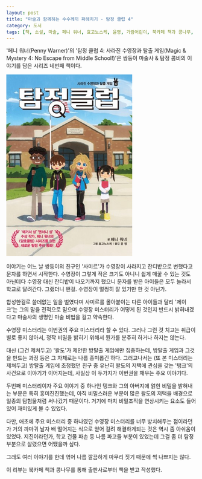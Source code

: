 ```yaml
---
layout: post
title: "마술과 함께하는 수수께끼 파헤치기 - 탐정 클럽 4"
category: 도서
tags: [책, 소설, 마술, 페니 워너, 효고노스케, 윤영, 가람어린이, 북카페 책과 콩나무, 서평]
---
```


'페니 워너(Penny Warner)'의
'탐정 클럽 4: 사라진 수영장과 탈출 게임(Magic & Mystery 4: No Escape from Middle School!)'은
쌍둥이 마술사 & 탐정 콤비의 이야기를 담은 시리즈 네번째 책이다.

![표지](/images/book/magic-and-mystery-4-book-h480.jpg)

이야기는 어느 날 쌍둥이의 친구인 '사미르'가 수영장이 사라지고 잔디밭으로 변했다고 문자를 하면서 시작한다.
수영장이 그렇게 작은 크기도 아니니 쉽게 매꿀 수 있는 것도 아닌데다
수영장 대신 잔디밭이 나오기까지 했으니 문자를 받은 아이들은 모두 놀라서 학교로 달려간다.
그랬더니 왠걸.
수영장이 멀쩡히 잘 있기만 한 것 아닌가.

합성한걸로 쓸데없는 일을 벌였다며 사미르를 몰아붙이는 다른 아이들과 달리
'제이크'는 그의 말을 전적으로 믿으며
수영장 미스터리가 어떻게 된 것인지 반드시 밝혀내겠다고 마술사의 생명인 마술 비법을 걸고 약속한다.

수영장 미스터리는 이번권의 주요 미스터리라 할 수 있다.
그러나 그런 것 치고는 취급이 별로 좋지 않아서,
정작 비밀을 밝히기 위해서 뭔가를 분주히 하거나 하지는 않는다.

대신 (그건 제쳐두고) '왈도'가 제안한 방탈출 게임에만 집중하는데,
방탈출 게임과 그것을 만드는 과정 등은 그 자체로는 나름 흥미롭긴 하다.
그러고나서는 (또 본 미스터리는 제쳐두고) 방탈출 게임에 초청했던 친구 중
유난히 왈도의 저택에 관심을 갖는 '탱크'의 사건으로 이야기가 이어지는데,
사실상 이 두가지가 이번권을 채우는 주요 이야기다.

두번째 미스터리이자 주요 이야기 중 하나인 탱크와 그의 아버지에 얽힌 비밀을 밝혀내는 부분은 특히 흥미진진했는데,
아직 비밀스러운 부분이 많은 왈도의 저택을 배경으로 일종의 탐험물처럼 써나갔기 때문이다.
거기에 마치 비밀조직을 연상시키는 요소도 들어있어 재미있게 볼 수 있었다.

다만, 애초에 주요 미스터리 중 하나였던 수영장 미스터리를 너무 방치해두는 점이라던가
거의 까마귀 날자 배 떨어지는 식으로 얻어 걸려 해결하게되는 것은 역시 좀 아쉬움이 있었다.
지진이라던가, 학교 건물 파손 등 나름 파고들 부분이 있었는데
그걸 좀 더 탐정 부분으로 살렸으면 어땠을까 싶다.

그래도 여러 이야기를 한데 엮어 나름 깔끔하게 마무리 짓기 때문에
썩 나쁘지는 않다.



<div class="im im-info">
이 리뷰는 북카페 책과 콩나무를 통해 출판사로부터 책을 받고 작성했다.
</div>
